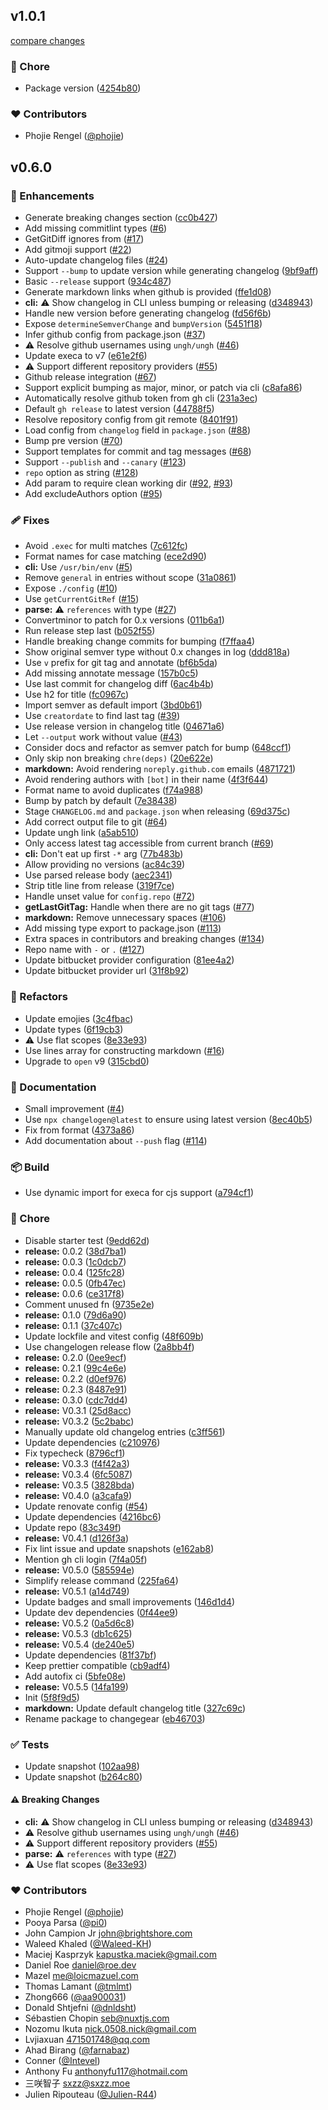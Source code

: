
## v1.0.1

[compare changes](https://github.com/phojie/changegear/compare/v0.6.0...v1.0.1)

### 🏡 Chore

- Package version ([4254b80](https://github.com/phojie/changegear/commit/4254b80))

### ❤️ Contributors

- Phojie Rengel ([@phojie](http://github.com/phojie))

## v0.6.0


### 🚀 Enhancements

- Generate breaking changes section ([cc0b427](https://github.com/phojie/changegear/commit/cc0b427))
- Add missing commitlint types ([#6](https://github.com/phojie/changegear/pull/6))
- GetGitDiff ignores from ([#17](https://github.com/phojie/changegear/pull/17))
- Add gitmoji support ([#22](https://github.com/phojie/changegear/pull/22))
- Auto-update changelog files ([#24](https://github.com/phojie/changegear/pull/24))
- Support `--bump` to update version while generating changelog ([9bf9aff](https://github.com/phojie/changegear/commit/9bf9aff))
- Basic `--release` support ([934c487](https://github.com/phojie/changegear/commit/934c487))
- Generate markdown links when github is provided ([ffe1d08](https://github.com/phojie/changegear/commit/ffe1d08))
- **cli:** ⚠️  Show changelog in CLI unless bumping or releasing ([d348943](https://github.com/phojie/changegear/commit/d348943))
- Handle new version before generating changelog ([fd56f6b](https://github.com/phojie/changegear/commit/fd56f6b))
- Expose `determineSemverChange` and `bumpVersion` ([5451f18](https://github.com/phojie/changegear/commit/5451f18))
- Infer github config from package.json ([#37](https://github.com/phojie/changegear/pull/37))
- ⚠️  Resolve github usernames using `ungh/ungh` ([#46](https://github.com/phojie/changegear/pull/46))
- Update execa to v7 ([e61e2f6](https://github.com/phojie/changegear/commit/e61e2f6))
- ⚠️  Support different repository providers ([#55](https://github.com/phojie/changegear/pull/55))
- Github release integration ([#67](https://github.com/phojie/changegear/pull/67))
- Support explicit bumping as major, minor, or patch via cli ([c8afa86](https://github.com/phojie/changegear/commit/c8afa86))
- Automatically resolve github token from gh cli ([231a3ec](https://github.com/phojie/changegear/commit/231a3ec))
- Default `gh release` to latest version ([44788f5](https://github.com/phojie/changegear/commit/44788f5))
- Resolve repository config from git remote ([8401f91](https://github.com/phojie/changegear/commit/8401f91))
- Load config from `changelog` field in `package.json` ([#88](https://github.com/phojie/changegear/pull/88))
- Bump pre version ([#70](https://github.com/phojie/changegear/pull/70))
- Support templates for commit and tag messages ([#68](https://github.com/phojie/changegear/pull/68))
- Support `--publish` and `--canary` ([#123](https://github.com/phojie/changegear/pull/123))
- `repo` option as string ([#128](https://github.com/phojie/changegear/pull/128))
- Add param to require clean working dir ([#92](https://github.com/phojie/changegear/pull/92), [#93](https://github.com/phojie/changegear/pull/93))
- Add excludeAuthors option ([#95](https://github.com/phojie/changegear/pull/95))

### 🩹 Fixes

- Avoid `.exec` for multi matches ([7c612fc](https://github.com/phojie/changegear/commit/7c612fc))
- Format names for case matching ([ece2d90](https://github.com/phojie/changegear/commit/ece2d90))
- **cli:** Use `/usr/bin/env` ([#5](https://github.com/phojie/changegear/pull/5))
- Remove `general` in entries without scope ([31a0861](https://github.com/phojie/changegear/commit/31a0861))
- Expose `./config` ([#10](https://github.com/phojie/changegear/pull/10))
- Use `getCurrentGitRef` ([#15](https://github.com/phojie/changegear/pull/15))
- **parse:** ⚠️  `references` with type ([#27](https://github.com/phojie/changegear/pull/27))
- Convertminor to patch for 0.x versions ([011b6a1](https://github.com/phojie/changegear/commit/011b6a1))
- Run release step last ([b052f55](https://github.com/phojie/changegear/commit/b052f55))
- Handle breaking change commits for bumping ([f7ffaa4](https://github.com/phojie/changegear/commit/f7ffaa4))
- Show original semver type without 0.x changes in log ([ddd818a](https://github.com/phojie/changegear/commit/ddd818a))
- Use `v` prefix for git tag and annotate ([bf6b5da](https://github.com/phojie/changegear/commit/bf6b5da))
- Add missing annotate message ([157b0c5](https://github.com/phojie/changegear/commit/157b0c5))
- Use last commit for changelog diff ([6ac4b4b](https://github.com/phojie/changegear/commit/6ac4b4b))
- Use h2 for title ([fc0967c](https://github.com/phojie/changegear/commit/fc0967c))
- Import semver as default import ([3bd0b61](https://github.com/phojie/changegear/commit/3bd0b61))
- Use `creatordate` to find last tag ([#39](https://github.com/phojie/changegear/pull/39))
- Use release version in changelog title ([04671a6](https://github.com/phojie/changegear/commit/04671a6))
- Let `--output` work without value ([#43](https://github.com/phojie/changegear/pull/43))
- Consider docs and refactor as semver patch for bump ([648ccf1](https://github.com/phojie/changegear/commit/648ccf1))
- Only skip non breaking `chre(deps)` ([20e622e](https://github.com/phojie/changegear/commit/20e622e))
- **markdown:** Avoid rendering `noreply.github.com` emails ([4871721](https://github.com/phojie/changegear/commit/4871721))
- Avoid rendering authors with `[bot]` in their name ([4f3f644](https://github.com/phojie/changegear/commit/4f3f644))
- Format name to avoid duplicates ([f74a988](https://github.com/phojie/changegear/commit/f74a988))
- Bump by patch by default ([7e38438](https://github.com/phojie/changegear/commit/7e38438))
- Stage `CHANGELOG.md` and `package.json` when releasing ([69d375c](https://github.com/phojie/changegear/commit/69d375c))
- Add correct output file to git ([#64](https://github.com/phojie/changegear/pull/64))
- Update ungh link ([a5ab510](https://github.com/phojie/changegear/commit/a5ab510))
- Only access latest tag accessible from current branch ([#69](https://github.com/phojie/changegear/pull/69))
- **cli:** Don't eat up first `-*` arg ([77b483b](https://github.com/phojie/changegear/commit/77b483b))
- Allow providing no versions ([ac84c39](https://github.com/phojie/changegear/commit/ac84c39))
- Use parsed release body ([aec2341](https://github.com/phojie/changegear/commit/aec2341))
- Strip title line from release ([319f7ce](https://github.com/phojie/changegear/commit/319f7ce))
- Handle unset value for `config.repo` ([#72](https://github.com/phojie/changegear/pull/72))
- **getLastGitTag:** Handle when there are no git tags ([#77](https://github.com/phojie/changegear/pull/77))
- **markdown:** Remove unnecessary spaces ([#106](https://github.com/phojie/changegear/pull/106))
- Add missing type export to package.json ([#113](https://github.com/phojie/changegear/pull/113))
- Extra spaces in contributors and breaking changes ([#134](https://github.com/phojie/changegear/pull/134))
- Repo name with `-` or `.` ([#127](https://github.com/phojie/changegear/pull/127))
- Update bitbucket provider configuration ([81ee4a2](https://github.com/phojie/changegear/commit/81ee4a2))
- Update bitbucket provider url ([31f8b92](https://github.com/phojie/changegear/commit/31f8b92))

### 💅 Refactors

- Update emojies ([3c4fbac](https://github.com/phojie/changegear/commit/3c4fbac))
- Update types ([6f19cb3](https://github.com/phojie/changegear/commit/6f19cb3))
- ⚠️  Use flat scopes ([8e33e93](https://github.com/phojie/changegear/commit/8e33e93))
- Use lines array for constructing markdown ([#16](https://github.com/phojie/changegear/pull/16))
- Upgrade to `open` v9 ([315cbd0](https://github.com/phojie/changegear/commit/315cbd0))

### 📖 Documentation

- Small improvement ([#4](https://github.com/phojie/changegear/pull/4))
- Use `npx changelogen@latest` to ensure using latest version ([8ec40b5](https://github.com/phojie/changegear/commit/8ec40b5))
- Fix from format ([4373a86](https://github.com/phojie/changegear/commit/4373a86))
- Add documentation about `--push` flag ([#114](https://github.com/phojie/changegear/pull/114))

### 📦 Build

- Use dynamic import for execa for cjs support ([a794cf1](https://github.com/phojie/changegear/commit/a794cf1))

### 🏡 Chore

- Disable starter test ([9edd62d](https://github.com/phojie/changegear/commit/9edd62d))
- **release:** 0.0.2 ([38d7ba1](https://github.com/phojie/changegear/commit/38d7ba1))
- **release:** 0.0.3 ([1c0dcb7](https://github.com/phojie/changegear/commit/1c0dcb7))
- **release:** 0.0.4 ([125fc28](https://github.com/phojie/changegear/commit/125fc28))
- **release:** 0.0.5 ([0fb47ec](https://github.com/phojie/changegear/commit/0fb47ec))
- **release:** 0.0.6 ([ce317f8](https://github.com/phojie/changegear/commit/ce317f8))
- Comment unused fn ([9735e2e](https://github.com/phojie/changegear/commit/9735e2e))
- **release:** 0.1.0 ([79d6a90](https://github.com/phojie/changegear/commit/79d6a90))
- **release:** 0.1.1 ([37c407c](https://github.com/phojie/changegear/commit/37c407c))
- Update lockfile and vitest config ([48f609b](https://github.com/phojie/changegear/commit/48f609b))
- Use changelogen release flow ([2a8bb4f](https://github.com/phojie/changegear/commit/2a8bb4f))
- **release:** 0.2.0 ([0ee9ecf](https://github.com/phojie/changegear/commit/0ee9ecf))
- **release:** 0.2.1 ([99c4e6e](https://github.com/phojie/changegear/commit/99c4e6e))
- **release:** 0.2.2 ([d0ef976](https://github.com/phojie/changegear/commit/d0ef976))
- **release:** 0.2.3 ([8487e91](https://github.com/phojie/changegear/commit/8487e91))
- **release:** 0.3.0 ([cdc7dd4](https://github.com/phojie/changegear/commit/cdc7dd4))
- **release:** V0.3.1 ([25d8acc](https://github.com/phojie/changegear/commit/25d8acc))
- **release:** V0.3.2 ([5c2babc](https://github.com/phojie/changegear/commit/5c2babc))
- Manually update old changelog entries ([c3ff561](https://github.com/phojie/changegear/commit/c3ff561))
- Update dependencies ([c210976](https://github.com/phojie/changegear/commit/c210976))
- Fix typecheck ([8796cf1](https://github.com/phojie/changegear/commit/8796cf1))
- **release:** V0.3.3 ([f4f42a3](https://github.com/phojie/changegear/commit/f4f42a3))
- **release:** V0.3.4 ([6fc5087](https://github.com/phojie/changegear/commit/6fc5087))
- **release:** V0.3.5 ([3828bda](https://github.com/phojie/changegear/commit/3828bda))
- **release:** V0.4.0 ([a3cafa9](https://github.com/phojie/changegear/commit/a3cafa9))
- Update renovate config ([#54](https://github.com/phojie/changegear/pull/54))
- Update dependencies ([4216bc6](https://github.com/phojie/changegear/commit/4216bc6))
- Update repo ([83c349f](https://github.com/phojie/changegear/commit/83c349f))
- **release:** V0.4.1 ([d126f3a](https://github.com/phojie/changegear/commit/d126f3a))
- Fix lint issue and update snapshots ([e162ab8](https://github.com/phojie/changegear/commit/e162ab8))
- Mention gh cli login ([7f4a05f](https://github.com/phojie/changegear/commit/7f4a05f))
- **release:** V0.5.0 ([585594e](https://github.com/phojie/changegear/commit/585594e))
- Simplify release command ([225fa64](https://github.com/phojie/changegear/commit/225fa64))
- **release:** V0.5.1 ([a14d749](https://github.com/phojie/changegear/commit/a14d749))
- Update badges and small improvements ([146d1d4](https://github.com/phojie/changegear/commit/146d1d4))
- Update dev dependencies ([0f44ee9](https://github.com/phojie/changegear/commit/0f44ee9))
- **release:** V0.5.2 ([0a5d6c8](https://github.com/phojie/changegear/commit/0a5d6c8))
- **release:** V0.5.3 ([db1c625](https://github.com/phojie/changegear/commit/db1c625))
- **release:** V0.5.4 ([de240e5](https://github.com/phojie/changegear/commit/de240e5))
- Update dependencies ([81f37bf](https://github.com/phojie/changegear/commit/81f37bf))
- Keep prettier compatible ([cb9adf4](https://github.com/phojie/changegear/commit/cb9adf4))
- Add autofix ci ([5bfe08e](https://github.com/phojie/changegear/commit/5bfe08e))
- **release:** V0.5.5 ([14fa199](https://github.com/phojie/changegear/commit/14fa199))
- Init ([5f8f9d5](https://github.com/phojie/changegear/commit/5f8f9d5))
- **markdown:** Update default changelog title ([327c69c](https://github.com/phojie/changegear/commit/327c69c))
- Rename package to changegear ([eb46703](https://github.com/phojie/changegear/commit/eb46703))

### ✅ Tests

- Update snapshot ([102aa98](https://github.com/phojie/changegear/commit/102aa98))
- Update snapshot ([b264c80](https://github.com/phojie/changegear/commit/b264c80))

#### ⚠️ Breaking Changes

- **cli:** ⚠️  Show changelog in CLI unless bumping or releasing ([d348943](https://github.com/phojie/changegear/commit/d348943))
- ⚠️  Resolve github usernames using `ungh/ungh` ([#46](https://github.com/phojie/changegear/pull/46))
- ⚠️  Support different repository providers ([#55](https://github.com/phojie/changegear/pull/55))
- **parse:** ⚠️  `references` with type ([#27](https://github.com/phojie/changegear/pull/27))
- ⚠️  Use flat scopes ([8e33e93](https://github.com/phojie/changegear/commit/8e33e93))

### ❤️ Contributors

- Phojie Rengel ([@phojie](http://github.com/phojie))
- Pooya Parsa ([@pi0](http://github.com/pi0))
- John Campion Jr <john@brightshore.com>
- Waleed Khaled ([@Waleed-KH](http://github.com/Waleed-KH))
- Maciej Kasprzyk <kapustka.maciek@gmail.com>
- Daniel Roe <daniel@roe.dev>
- Mazel <me@loicmazuel.com>
- Thomas Lamant ([@tmlmt](http://github.com/tmlmt))
- Zhong666 ([@aa900031](http://github.com/aa900031))
- Donald Shtjefni ([@dnldsht](http://github.com/dnldsht))
- Sébastien Chopin <seb@nuxtjs.com>
- Nozomu Ikuta <nick.0508.nick@gmail.com>
- Lvjiaxuan <471501748@qq.com>
- Ahad Birang ([@farnabaz](http://github.com/farnabaz))
- Conner ([@Intevel](http://github.com/Intevel))
- Anthony Fu <anthonyfu117@hotmail.com>
- 三咲智子 <sxzz@sxzz.moe>
- Julien Ripouteau ([@Julien-R44](http://github.com/Julien-R44))

